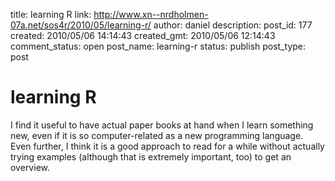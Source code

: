 title: learning R
link: http://www.xn--nrdholmen-07a.net/sos4r/2010/05/learning-r/
author: daniel
description: 
post_id: 177
created: 2010/05/06 14:14:43
created_gmt: 2010/05/06 12:14:43
comment_status: open
post_name: learning-r
status: publish
post_type: post

# learning R

I find it useful to have actual paper books at hand when I learn something new, even if it is so computer-related as a new programming language. Even further, I think it is a good approach to read for a while without actually trying examples (although that is extremely important, too) to get an overview.